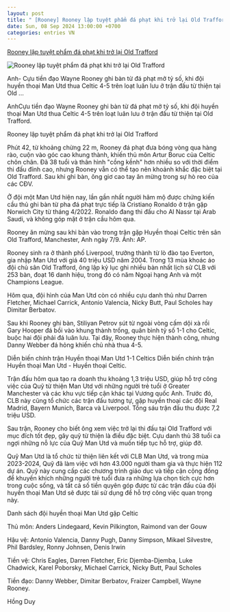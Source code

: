 ```yaml
---
layout: post
title: " [Rooney] Rooney lập tuyệt phẩm đá phạt khi trở lại Old Trafford"
date: Sun, 08 Sep 2024 13:00:00 +0700
categories: entries VN
---
```

[Rooney lập tuyệt phẩm đá phạt khi trở lại Old Trafford](https://vnexpress.net/rooney-lap-tuyet-pham-da-phat-khi-tro-lai-old-trafford-4790324.html)

![Rooney lập tuyệt phẩm đá phạt khi trở lại Old Trafford](https://vcdn1-thethao.vnecdn.net/2024/09/08/rooney-1725754652-8326-1725754826.png?w=1200&h=0&q=100&dpr=1&fit=crop&s=UxMJnbYd3oQm6XkvSIujMA)

Anh- Cựu tiền đạo Wayne Rooney ghi bàn từ đá phạt mở tỷ số, khi đội huyền thoại Man Utd thua Celtic 4-5 trên loạt luân lưu ở trận đấu từ thiện tại Old ...

AnhCựu tiền đạo Wayne Rooney ghi bàn từ đá phạt mở tỷ số, khi đội huyền thoại Man Utd thua Celtic 4-5 trên loạt luân lưu ở trận đấu từ thiện tại Old Trafford.

Rooney lập tuyệt phẩm đá phạt khi trở lại Old Trafford

Phút 42, từ khoảng chừng 22 m, Rooney đá phạt đưa bóng vòng qua hàng rào, cuộn vào góc cao khung thành, khiến thủ môn Artur Boruc của Celtic chôn chân. Đã 38 tuổi và thân hình "cồng kềnh" hơn nhiều so với thời điểm thi đấu đỉnh cao, nhưng Rooney vẫn có thể tạo nên khoảnh khắc đặc biệt tại Old Trafford. Sau khi ghi bàn, ông giơ cao tay ăn mừng trong sự hò reo của các CĐV.

Ở đội một Man Utd hiện nay, lần gần nhất người hâm mộ được chứng kiến cầu thủ ghi bàn từ pha đá phạt trực tiếp là Cristiano Ronaldo ở trận gặp Norwich City từ tháng 4/2022. Ronaldo đang thi đấu cho Al Nassr tại Arab Saudi, và không góp mặt ở trận cầu hôm qua.

Rooney ăn mừng sau khi bàn vào trong trận gặp Huyền thoại Celtic trên sân Old Trafford, Manchester, Anh ngày 7/9. Ảnh: AP.

Rooney sinh ra ở thành phố Liverpool, trưởng thành từ lò đào tạo Everton, gia nhập Man Utd với giá 40 triệu USD năm 2004. Trong 13 mùa khoác áo đội chủ sân Old Trafford, ông lập kỷ lục ghi nhiều bàn nhất lịch sử CLB với 253 bàn, đoạt 16 danh hiệu, trong đó có năm Ngoại hạng Anh và một Champions League.

Hôm qua, đội hình của Man Utd còn có nhiều cựu danh thủ như Darren Fletcher, Michael Carrick, Antonio Valencia, Nicky Butt, Paul Scholes hay Dimitar Berbatov.

Sau khi Rooney ghi bàn, Stiliyan Petrov sút từ ngoài vòng cấm dội xà rồi Gary Hooper đá bồi vào khung thành trống, quân bình tỷ số 1-1 cho Celtic, buộc hai đội phải đá luân lưu. Tại đây, Rooney thực hiện thành công, nhưng Danny Webber đá hỏng khiến chủ nhà thua 4-5.

Diễn biến chính trận Huyền thoại Man Utd 1-1 Celtics Diễn biến chính trận Huyền thoại Man Utd - Huyền thoại Celtic.

Trận đấu hôm qua tạo ra doanh thu khoảng 1,3 triệu USD, giúp hỗ trợ công việc của Quỹ từ thiện Man Utd với những người trẻ tuổi ở Greater Manchester và các khu vực tiếp cận khác tại Vương quốc Anh. Trước đó, CLB này cũng tổ chức các trận đấu tương tự, gặp huyền thoại các đội Real Madrid, Bayern Munich, Barca và Liverpool. Tổng sáu trận đấu thu được 7,2 triệu USD.

Sau trận, Rooney cho biết ông xem việc trở lại thi đấu tại Old Trafford với mục đích tốt đẹp, gây quỹ từ thiện là điều đặc biệt. Cựu danh thủ 38 tuổi ca ngợi những nỗ lực của Quỹ Man Utd và muốn tiếp tục hỗ trợ, giúp đỡ.

Quỹ Man Utd là tổ chức từ thiện liên kết với CLB Man Utd, và trong mùa 2023-2024, Quỹ đã làm việc với hơn 43.000 người tham gia và thực hiện 112 dự án. Quỹ này cung cấp các chương trình giáo dục và tiếp cận cộng đồng để khuyến khích những người trẻ tuổi đưa ra những lựa chọn tích cực hơn trong cuộc sống, và tất cả số tiền quyên góp được từ các trận đấu của đội huyền thoại Man Utd sẽ được tái sử dụng để hỗ trợ công việc quan trọng này.

Danh sách đội huyền thoại Man Utd gặp Celtic

Thủ môn: Anders Lindegaard, Kevin Pilkington, Raimond van der Gouw

Hậu vệ: Antonio Valencia, Danny Pugh, Danny Simpson, Mikael Silvestre, Phil Bardsley, Ronny Johnsen, Denis Irwin

Tiền vệ: Chris Eagles, Darren Fletcher, Eric Djemba-Djemba, Luke Chadwick, Karel Poborsky, Michael Carrick, Nicky Butt, Paul Scholes

Tiền đạo: Danny Webber, Dimitar Berbatov, Fraizer Campbell, Wayne Rooney.

Hồng Duy

